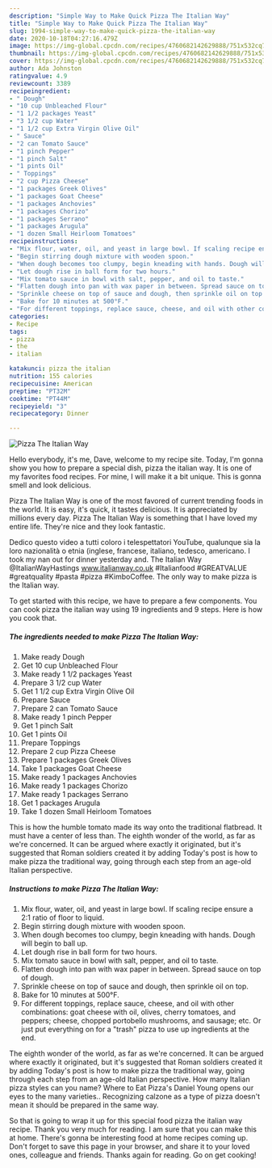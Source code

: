 ```yaml
---
description: "Simple Way to Make Quick Pizza The Italian Way"
title: "Simple Way to Make Quick Pizza The Italian Way"
slug: 1994-simple-way-to-make-quick-pizza-the-italian-way
date: 2020-10-18T04:27:16.479Z
image: https://img-global.cpcdn.com/recipes/4760682142629888/751x532cq70/pizza-the-italian-way-recipe-main-photo.jpg
thumbnail: https://img-global.cpcdn.com/recipes/4760682142629888/751x532cq70/pizza-the-italian-way-recipe-main-photo.jpg
cover: https://img-global.cpcdn.com/recipes/4760682142629888/751x532cq70/pizza-the-italian-way-recipe-main-photo.jpg
author: Ada Johnston
ratingvalue: 4.9
reviewcount: 3389
recipeingredient:
- " Dough"
- "10 cup Unbleached Flour"
- "1 1/2 packages Yeast"
- "3 1/2 cup Water"
- "1 1/2 cup Extra Virgin Olive Oil"
- " Sauce"
- "2 can Tomato Sauce"
- "1 pinch Pepper"
- "1 pinch Salt"
- "1 pints Oil"
- " Toppings"
- "2 cup Pizza Cheese"
- "1 packages Greek Olives"
- "1 packages Goat Cheese"
- "1 packages Anchovies"
- "1 packages Chorizo"
- "1 packages Serrano"
- "1 packages Arugula"
- "1 dozen Small Heirloom Tomatoes"
recipeinstructions:
- "Mix flour, water, oil, and yeast in large bowl. If scaling recipe ensure a 2:1 ratio of floor to liquid."
- "Begin stirring dough mixture with wooden spoon."
- "When dough becomes too clumpy, begin kneading with hands. Dough will begin to ball up."
- "Let dough rise in ball form for two hours."
- "Mix tomato sauce in bowl with salt, pepper, and oil to taste."
- "Flatten dough into pan with wax paper in between. Spread sauce on top of dough."
- "Sprinkle cheese on top of sauce and dough, then sprinkle oil on top."
- "Bake for 10 minutes at 500°F."
- "For different toppings, replace sauce, cheese, and oil with other combinations: goat cheese with oil, olives, cherry tomatoes, and peppers; cheese, chopped portobello mushrooms, and sausage; etc. Or just put everything on for a &#34;trash&#34; pizza to use up ingredients at the end."
categories:
- Recipe
tags:
- pizza
- the
- italian

katakunci: pizza the italian 
nutrition: 155 calories
recipecuisine: American
preptime: "PT32M"
cooktime: "PT44M"
recipeyield: "3"
recipecategory: Dinner

---
```



![Pizza The Italian Way](https://img-global.cpcdn.com/recipes/4760682142629888/751x532cq70/pizza-the-italian-way-recipe-main-photo.jpg)

Hello everybody, it's me, Dave, welcome to my recipe site. Today, I'm gonna show you how to prepare a special dish, pizza the italian way. It is one of my favorites food recipes. For mine, I will make it a bit unique. This is gonna smell and look delicious.

Pizza The Italian Way is one of the most favored of current trending foods in the world. It is easy, it's quick, it tastes delicious. It is appreciated by millions every day. Pizza The Italian Way is something that I have loved my entire life. They're nice and they look fantastic.

Dedico questo video a tutti coloro i telespettatori YouTube, qualunque sia la loro nazionalità o etnia (inglese, francese, italiano, tedesco, americano. I took my nan out for dinner yesterday and. The Italian Way @ItalianWayHastings www.italianway.co.uk #Italianfood #GREATVALUE #greatquality #pasta #pizza #KimboCoffee. The only way to make pizza is the Italian way.


To get started with this recipe, we have to prepare a few components. You can cook pizza the italian way using 19 ingredients and 9 steps. Here is how you cook that.

<!--inarticleads1-->

##### The ingredients needed to make Pizza The Italian Way:

1. Make ready  Dough
1. Get 10 cup Unbleached Flour
1. Make ready 1 1/2 packages Yeast
1. Prepare 3 1/2 cup Water
1. Get 1 1/2 cup Extra Virgin Olive Oil
1. Prepare  Sauce
1. Prepare 2 can Tomato Sauce
1. Make ready 1 pinch Pepper
1. Get 1 pinch Salt
1. Get 1 pints Oil
1. Prepare  Toppings
1. Prepare 2 cup Pizza Cheese
1. Prepare 1 packages Greek Olives
1. Take 1 packages Goat Cheese
1. Make ready 1 packages Anchovies
1. Make ready 1 packages Chorizo
1. Make ready 1 packages Serrano
1. Get 1 packages Arugula
1. Take 1 dozen Small Heirloom Tomatoes


This is how the humble tomato made its way onto the traditional flatbread. It must have a center of less than. The eighth wonder of the world, as far as we&#39;re concerned. It can be argued where exactly it originated, but it&#39;s suggested that Roman soldiers created it by adding Today&#39;s post is how to make pizza the traditional way, going through each step from an age-old Italian perspective. 

<!--inarticleads2-->

##### Instructions to make Pizza The Italian Way:

1. Mix flour, water, oil, and yeast in large bowl. If scaling recipe ensure a 2:1 ratio of floor to liquid.
1. Begin stirring dough mixture with wooden spoon.
1. When dough becomes too clumpy, begin kneading with hands. Dough will begin to ball up.
1. Let dough rise in ball form for two hours.
1. Mix tomato sauce in bowl with salt, pepper, and oil to taste.
1. Flatten dough into pan with wax paper in between. Spread sauce on top of dough.
1. Sprinkle cheese on top of sauce and dough, then sprinkle oil on top.
1. Bake for 10 minutes at 500°F.
1. For different toppings, replace sauce, cheese, and oil with other combinations: goat cheese with oil, olives, cherry tomatoes, and peppers; cheese, chopped portobello mushrooms, and sausage; etc. Or just put everything on for a &#34;trash&#34; pizza to use up ingredients at the end.


The eighth wonder of the world, as far as we&#39;re concerned. It can be argued where exactly it originated, but it&#39;s suggested that Roman soldiers created it by adding Today&#39;s post is how to make pizza the traditional way, going through each step from an age-old Italian perspective. How many Italian pizza styles can you name? Where to Eat Pizza&#39;s Daniel Young opens our eyes to the many varieties.. Recognizing calzone as a type of pizza doesn&#39;t mean it should be prepared in the same way. 

So that is going to wrap it up for this special food pizza the italian way recipe. Thank you very much for reading. I am sure that you can make this at home. There's gonna be interesting food at home recipes coming up. Don't forget to save this page in your browser, and share it to your loved ones, colleague and friends. Thanks again for reading. Go on get cooking!
